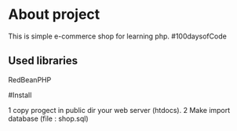 # About project

This is simple e-commerce shop for learning php. #100daysofCode

## Used libraries

RedBeanPHP

#Install

1 copy progect in public dir your web server (htdocs).
2 Make import database (file : shop.sql)



